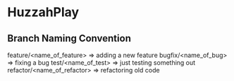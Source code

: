 # HuzzahPlay

## Branch Naming Convention

feature/<name_of_feature> => adding a new feature
bugfix/<name_of_bug> => fixing a bug
test/<name_of_test> => just testing something out
refactor/<name_of_refactor> => refactoring old code 
